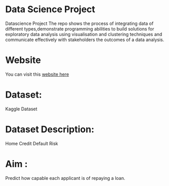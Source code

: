 # Data Science Project
  Datascience Project
  The repo shows the process of integrating data of different types,demonstrate programming abilities to build solutions for exploratory data analysis using visualisation and       clustering techniques and communicate effectively with stakeholders the outcomes of a data analysis.

# Website
 You can visit this [website here](robinjames88.github.io/DataScience)

# Dataset: 
  Kaggle Dataset
  
# Dataset Description: 

  Home Credit Default Risk


# Aim : 

  Predict how capable each applicant is of repaying a loan.
